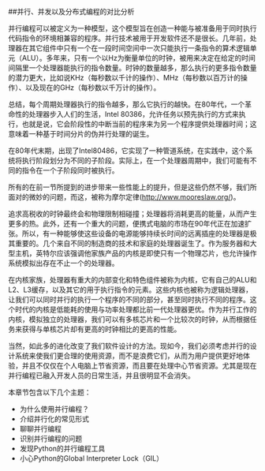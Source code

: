 ##并行、并发以及分布式编程的对比分析

并行编程可以被定义为一种模型，这个模型旨在创造一种能与被准备用于同时执行代码指令的环境相兼容的程序。并行技术被用于开发软件还不是很长。几年前，处理器在其它组件中只有一个在一段时间空间中一次只能执行一条指令的算术逻辑单元（ALU）。多年来，只有一个以Hz为衡量单位的时钟，被用来决定在给定的时间间隔里一个处理器能执行的指令数量。时钟的数量越多，那么执行的更多指令数量的潜力更大，比如说KHz（每秒数以千计的操作）、MHz（每秒数以百万计的操作）、以及现在的GHz（每秒数以千万计的操作）。

总结，每个周期处理器执行的指令越多，那么它执行的越快。在80年代，一个革命性的处理器步入人们的生活，Intel 80386，允许任务以预先执行的方式来执行，也就是说，它会阶段性的中断当前的程序来为另一个程序提供处理器时间；这意味着一种基于时间分片的伪并行处理的诞生。

在80年代末期，出现了Intel80486，它实现了一种管道系统，在实践中，这个系统将执行阶段划分为不同的子阶段。实际上，在一个处理器周期中，我们可能有不同的指令在一个子阶段同时被执行。

所有的在前一节所提到的进步带来一些性能上的提升，但是这些仍然不够，我们所面对的微妙的问题，而这，被称为摩尔定律(<http://www.mooreslaw.org/>)。

追求高税收的时钟最终会和物理限制相碰撞；处理器将消耗更高的能量，从而产生更多的热。此外，还有一个重大的问题，便携式电脑的市场在90年代正在加速扩张。所以，有一种能够使这些设备的电源能够持续长时间的远离插座的处理器是极其重要的。几个来自不同的制造商的技术和家庭的处理器诞生了。作为服务器和大型主机，英特尔应该强调他家族产品的内核是即使只有一个物理芯片，也允许操作系统模拟出存在不止一个的处理器。

在内核家族，处理器有重大的内部变化和特色组件被称为内核，它有自己的ALU和L2、L3缓存，以及其它的用于执行指令的元素。这些内核也被称为逻辑处理器，让我们可以同时并行的执行一个程序的不同的部分，甚至同时执行不同的程序。这个时代的内核是低能耗的使用与功率处理都比前一代处理器更优。作为并行工作的内核，模拟独立的处理器，我们可以有多核芯片和一个比较次的时钟，从而根据任务来获得与单核芯片却有更高的时钟相比的更高的性能。

当然，如此多的进化改变了我们软件设计的方法。现如今，我们必须考虑并行的设计系统来使我们更合理的使用资源，而不是浪费它们，从而为用户提供更好地体验，并且不仅仅在个人电脑上节省资源，而且要在处理中心节省资源。尤其是现在并行编程已融入开发人员的日常生活，并且很明显不会消失。

本章节包含以下几个主题：

* 为什么使用并行编程？
* 介绍并行化的常见形式
* 聊聊并行编程
* 识别并行编程的问题
* 发现Python的并行编程工具
* 小心Python的Global Interpreter Lock（GIL）